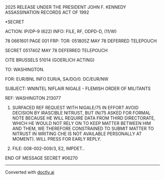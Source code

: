 2025 RELEASE UNDER THE PRESIDENT JOHN F. KENNEDY ASSASSINATION RECORDS ACT OF 1992

•SECRET

ACTION: IP/DP-9 (622) INFO: FILE, RF, ODPD-D, (11/W)

78 0661601 PAGE 001 FRP:
TOR: 051805Z MAY 78 DEFERRED TELEPOUCH

SECRET 051740Z MAY 78 DEFERRED TELEPOUCH

CITE BRUSSELS 51014 (GOERLICH ACTING)

TO: WASHINGTON.

FOR: EUR/BNL INFO EUR/A, SA/DO/0. DC/EUR/NW

SUBJECT: WNINTEL NIFLAIR NIGALE - FLEMISH ORDER OF MILITANTS

REF: WASHINGTON 213077

1. SURFACED REF REQUEST WITH NIGALE/75 IN EFFORT AVOID
   DECISION BY IRASCIBLE NITRUST, BUT (N/75 ASKED FOR FORMAL NOTE
   BECAUSE HE WILL REQUIRE DATA FROM THIRD DIRECTORATE, WHICH
   HE WOULD NOT RELY ON TO KEEP MATTER BETWEEN HIM AND THEM, WE
   THEREFORE CONSTRAINED TO SUBMIT MATTER TO NITRUST IN WRITING CHE
   IS NOT AVAILABLE PERSONALLY AT MOMENT). WILL PRESS FOR EARLY
   REPLY.

2. FILE: 008-002-009/3, E2, IMPDET..

END OF MESSAGE SECRET #06270


---
Converted with [doctly.ai](https://doctly.ai)